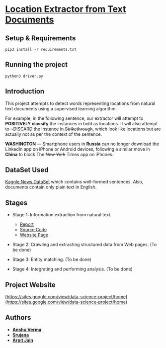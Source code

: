 # [Location Extractor from Text Documents](https://sites.google.com/view/data-science-project/home) 

## Setup & Requirements

```shell
pip3 install -r requirements.txt
```

## Running the project

```shell
python3 driver.py
```

## Introduction
This project attempts to detect words representing locations from natural text documents using a supervised learning algorithm.

For example, in the following sentence, our extractor will attempt to **POSITIVELY classify** the instances in bold as locations. 
It will also attempt to ~DISCARD the instance in ~~Strikethrough~~, which look like locations but are actually not as per the context of the sentence.

**WASHINGTON** — Smartphone users in **Russia** can no longer download the LinkedIn app on iPhone or Android devices, following a similar move in **China** to block The ~~New York~~ Times app on iPhones.

## DataSet Used
[Kaggle News DataSet](https://www.kaggle.com/snapcrack/all-the-news) which contains well-formed sentences. Also, documents contain only plain text in English.

## Stages
* Stage 1: Information extraction from natural text.
    * [Report](https://drive.google.com/a/wisc.edu/file/d/1iy1Qqh3WfpRNqjpXA-CgzzLsjUqg5ktS/view?usp=sharing)
    * [Source Code](https://github.com/calvincodes/location-extractor-from-text-documents/tree/master/stage1)
    * [Website Page](https://sites.google.com/view/data-science-project/home/stage-1)

* Stage 2: Crawling and extracting structured data from Web pages. (To be done)

* Stage 3: Entity matching. (To be done)

* Stage 4: Integrating and performing analysis. (To be done)

## Project Website
[https://sites.google.com/view/data-science-project/home](https://sites.google.com/view/data-science-project/home)

## Authors

* **[Anshu Verma](https://github.com/anshuv99)**
* **[Srujana](https://github.com/SrujanaN)**
* **[Arpit Jain](https://github.com/calvincodes)**